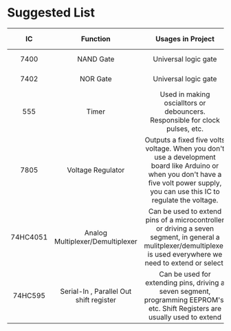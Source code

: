 # Suggested List 

| IC   | Function        |Usages in Project| Suggested Qty | Datasheet |
|:----:|:---------------:|:---------------:|:-------------:|:---------:|
| 7400 | NAND Gate       | Universal logic gate| More than 5 | [link](http://www.ti.com/lit/ds/symlink/sn7400.pdf)|
|7402  | NOR Gate        | Universal logic gate| More than 5 | [link](http://web.mit.edu/6.131/www/document/7402.pdf) |
| 555  | Timer           | Used in making oscialltors or debouncers. Responsible for clock pulses, etc. | More than 5 | [link](http://www.ti.com/lit/ds/symlink/lm555.pdf)|
| 7805 | Voltage Regulator | Outputs a fixed five volts voltage. When you don't use a development board like Arduino or when you don't have a five volt power supply, you can use this IC to regulate the voltage. | 2 or 3 | [link](https://www.sparkfun.com/datasheets/Components/LM7805.pdf)|
|74HC4051 | Analog Multiplexer/Demultiplexer | Can be used to extend pins of a microcontroller or driving a seven segment, in general a mulitplexer/demultiplexer is used everywhere we need to extend or select. | 5 | [link](http://assets.nexperia.com/documents/data-sheet/74HC_HCT4051.pdf)|
|74HC595 | Serial-In , Parallel Out shift register | Can be used for extending pins, driving a seven segment, programming EEPROM's, etc. Shift Registers are usually used to extend | 10 | [link](http://www.ti.com/lit/ds/symlink/sn74hc595.pdf)|
